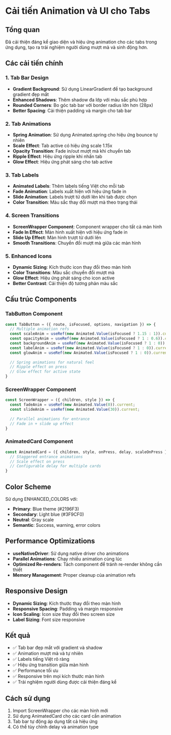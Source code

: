 # Cải tiến Animation và UI cho Tabs

## Tổng quan
Đã cải thiện đáng kể giao diện và hiệu ứng animation cho các tabs trong ứng dụng, tạo ra trải nghiệm người dùng mượt mà và sinh động hơn.

## Các cải tiến chính

### 1. Tab Bar Design
- **Gradient Background**: Sử dụng LinearGradient để tạo background gradient đẹp mắt
- **Enhanced Shadows**: Thêm shadow đa lớp với màu sắc phù hợp
- **Rounded Corners**: Bo góc tab bar với border radius lớn hơn (28px)
- **Better Spacing**: Cải thiện padding và margin cho tab bar

### 2. Tab Animations
- **Spring Animation**: Sử dụng Animated.spring cho hiệu ứng bounce tự nhiên
- **Scale Effect**: Tab active có hiệu ứng scale 1.15x
- **Opacity Transition**: Fade in/out mượt mà khi chuyển tab
- **Ripple Effect**: Hiệu ứng ripple khi nhấn tab
- **Glow Effect**: Hiệu ứng phát sáng cho tab active

### 3. Tab Labels
- **Animated Labels**: Thêm labels tiếng Việt cho mỗi tab
- **Fade Animation**: Labels xuất hiện với hiệu ứng fade in
- **Slide Animation**: Labels trượt từ dưới lên khi tab được chọn
- **Color Transition**: Màu sắc thay đổi mượt mà theo trạng thái

### 4. Screen Transitions
- **ScreenWrapper Component**: Component wrapper cho tất cả màn hình
- **Fade In Effect**: Màn hình xuất hiện với hiệu ứng fade in
- **Slide Up Effect**: Màn hình trượt từ dưới lên
- **Smooth Transitions**: Chuyển đổi mượt mà giữa các màn hình

### 5. Enhanced Icons
- **Dynamic Sizing**: Kích thước icon thay đổi theo màn hình
- **Color Transitions**: Màu sắc chuyển đổi mượt mà
- **Glow Effect**: Hiệu ứng phát sáng cho icon active
- **Better Contrast**: Cải thiện độ tương phản màu sắc

## Cấu trúc Components

### TabButton Component
```typescript
const TabButton = ({ route, isFocused, options, navigation }) => {
  // Multiple animation refs
  const scaleAnim = useRef(new Animated.Value(isFocused ? 1.15 : 1)).current;
  const opacityAnim = useRef(new Animated.Value(isFocused ? 1 : 0.6)).current;
  const backgroundAnim = useRef(new Animated.Value(isFocused ? 1 : 0)).current;
  const labelAnim = useRef(new Animated.Value(isFocused ? 1 : 0)).current;
  const glowAnim = useRef(new Animated.Value(isFocused ? 1 : 0)).current;
  
  // Spring animations for natural feel
  // Ripple effect on press
  // Glow effect for active state
}
```

### ScreenWrapper Component
```typescript
const ScreenWrapper = ({ children, style }) => {
  const fadeAnim = useRef(new Animated.Value(0)).current;
  const slideAnim = useRef(new Animated.Value(30)).current;
  
  // Parallel animations for entrance
  // Fade in + slide up effect
}
```

### AnimatedCard Component
```typescript
const AnimatedCard = ({ children, style, onPress, delay, scaleOnPress }) => {
  // Staggered entrance animations
  // Scale effect on press
  // Configurable delay for multiple cards
}
```

## Color Scheme
Sử dụng ENHANCED_COLORS với:
- **Primary**: Blue theme (#2196F3)
- **Secondary**: Light blue (#3F9CF0)
- **Neutral**: Gray scale
- **Semantic**: Success, warning, error colors

## Performance Optimizations
- **useNativeDriver**: Sử dụng native driver cho animations
- **Parallel Animations**: Chạy nhiều animation cùng lúc
- **Optimized Re-renders**: Tách component để tránh re-render không cần thiết
- **Memory Management**: Proper cleanup của animation refs

## Responsive Design
- **Dynamic Sizing**: Kích thước thay đổi theo màn hình
- **Responsive Spacing**: Padding và margin responsive
- **Icon Scaling**: Icon size thay đổi theo screen size
- **Label Sizing**: Font size responsive

## Kết quả
- ✅ Tab bar đẹp mắt với gradient và shadow
- ✅ Animation mượt mà và tự nhiên
- ✅ Labels tiếng Việt rõ ràng
- ✅ Hiệu ứng transition giữa màn hình
- ✅ Performance tối ưu
- ✅ Responsive trên mọi kích thước màn hình
- ✅ Trải nghiệm người dùng được cải thiện đáng kể

## Cách sử dụng
1. Import ScreenWrapper cho các màn hình mới
2. Sử dụng AnimatedCard cho các card cần animation
3. Tab bar tự động áp dụng tất cả hiệu ứng
4. Có thể tùy chỉnh delay và animation type
